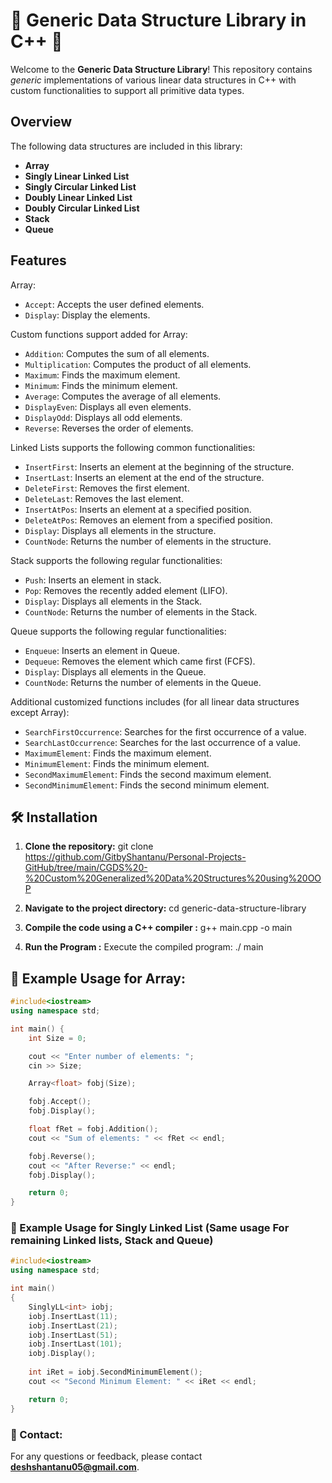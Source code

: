 # 🌟 Generic Data Structure Library in C++ 🌟

Welcome to the **Generic Data Structure Library**! This repository contains *generic* implementations of various linear data structures in C++ with custom functionalities to support all primitive data types.

## Overview
The following data structures are included in this library:

- **Array**
- **Singly Linear Linked List**
- **Singly Circular Linked List**
- **Doubly Linear Linked List**
- **Doubly Circular Linked List**
- **Stack**
- **Queue**

## Features
Array:
- `Accept`: Accepts the user defined elements.
- `Display`: Display the elements.

Custom functions support added for Array: 
- `Addition`: Computes the sum of all elements.
- `Multiplication`: Computes the product of all elements.
- `Maximum`: Finds the maximum element.
- `Minimum`: Finds the minimum element.
- `Average`: Computes the average of all elements.
- `DisplayEven`: Displays all even elements.
- `DisplayOdd`: Displays all odd elements.
- `Reverse`: Reverses the order of elements.

Linked Lists supports the following common functionalities:
- `InsertFirst`: Inserts an element at the beginning of the structure.
- `InsertLast`: Inserts an element at the end of the structure.
- `DeleteFirst`: Removes the first element.
- `DeleteLast`: Removes the last element.
- `InsertAtPos`: Inserts an element at a specified position.
- `DeleteAtPos`: Removes an element from a specified position.
- `Display`: Displays all elements in the structure.
- `CountNode`: Returns the number of elements in the structure.

Stack supports the following regular functionalities:
- `Push`: Inserts an element in stack.
- `Pop`: Removes the recently added element (LIFO).
- `Display`: Displays all elements in the Stack.
- `CountNode`: Returns the number of elements in the Stack.

Queue supports the following regular functionalities:
- `Enqueue`: Inserts an element in Queue.
- `Dequeue`: Removes the element which came first (FCFS).
- `Display`: Displays all elements in the Queue.
- `CountNode`: Returns the number of elements in the Queue.

Additional customized functions includes (for all linear data structures except Array):
  - `SearchFirstOccurrence`: Searches for the first occurrence of a value.
  - `SearchLastOccurrence`: Searches for the last occurrence of a value.
  - `MaximumElement`: Finds the maximum element.
  - `MinimumElement`: Finds the minimum element.
  - `SecondMaximumElement`: Finds the second maximum element.
  - `SecondMinimumElement`: Finds the second minimum element.
  
## 🛠️ Installation

1. **Clone the repository:**
git clone  https://github.com/GitbyShantanu/Personal-Projects-GitHub/tree/main/CGDS%20-%20Custom%20Generalized%20Data%20Structures%20using%20OOP

2. **Navigate to the project directory:**
cd  generic-data-structure-library

4. **Compile the code using a C++ compiler :**
g++  main.cpp  -o  main 

5. **Run the Program :**
Execute the compiled program: 
./ main



## 🚀 Example Usage for Array:

```cpp
#include<iostream>
using namespace std;

int main() {
    int Size = 0;

    cout << "Enter number of elements: ";
    cin >> Size;

    Array<float> fobj(Size);

    fobj.Accept();
    fobj.Display();

    float fRet = fobj.Addition();
    cout << "Sum of elements: " << fRet << endl;

    fobj.Reverse();
    cout << "After Reverse:" << endl;
    fobj.Display();

    return 0;
}
```


### 🚀 Example Usage for Singly Linked List (Same usage For remaining Linked lists, Stack and Queue)

```cpp
#include<iostream>
using namespace std;

int main()
{
    SinglyLL<int> iobj;
    iobj.InsertLast(11);
    iobj.InsertLast(21);
    iobj.InsertLast(51);
    iobj.InsertLast(101);
    iobj.Display();
    
    int iRet = iobj.SecondMinimumElement();
    cout << "Second Minimum Element: " << iRet << endl;

    return 0;
}
```

### 📲 Contact: 
For any questions or feedback, please contact **deshshantanu05@gmail.com**.
